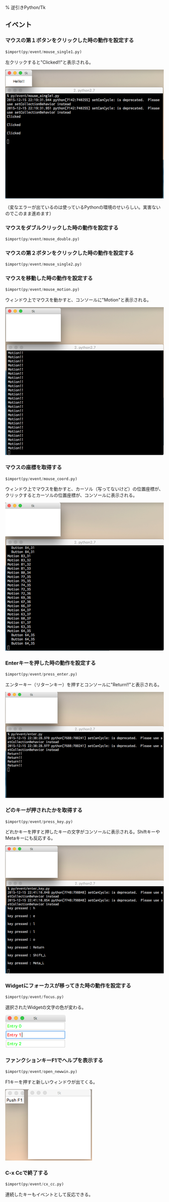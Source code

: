 % 逆引きPython/Tk
<!-- -*- coding:utf-8 -*- -->

イベント
--------------

### マウスの第１ボタンをクリックした時の動作を設定する

```python
$import(py/event/mouse_single1.py)
```

左クリックすると"Clicked!!"と表示される。

![](py/event/mouse_single1.png)

（変なエラーが出ているのは使っているPythonの環境のせいらしい。実害ないのでこのまま進めます）

### マウスをダブルクリックした時の動作を設定する

```python
$import(py/event/mouse_double.py)
```

### マウスの第２ボタンをクリックした時の動作を設定する

```python
$import(py/event/mouse_single2.py)
```

### マウスを移動した時の動作を設定する

```python
$import(py/event/mouse_motion.py)
```

ウィンドウ上でマウスを動かすと、コンソールに"Motion"と表示される。

![](py/event/mouse_motion.png)

### マウスの座標を取得する

```python
$import(py/event/mouse_coord.py)
```

ウィンドウ上でマウスを動かすと、カーソル（写ってないけど）の位置座標が、
クリックするとカーソルの位置座標が、コンソールに表示される。

![](py/event/mouse_coord.png)

### Enterキーを押した時の動作を設定する

```python
$import(py/event/press_enter.py)
```

エンターキー（リターンキー）を押すとコンソールに"Return!!"と表示される。

![](py/event/press_enter.png)

### どのキーが押されたかを取得する

```python
$import(py/event/press_key.py)
```

どれかキーを押すと押したキーの文字がコンソールに表示される。ShiftキーやMetaキーにも反応する。

![](py/event/press_key.png)

### Widgetにフォーカスが移ってきた時の動作を設定する

```python
$import(py/event/focus.py)
```

選択されたWidgetの文字の色が変わる。

![](py/event/focus.png)


### ファンクションキーF1でヘルプを表示する

```python
$import(py/event/open_newwin.py)
```

F1キーを押すと新しいウィンドウが出てくる。

![](py/event/open_newwin.png)

<!-- ### 特殊キー(Shift, Ctrl, Alt)などが押されたかどうかを知る -->

### C-x Ccで終了する

```python
$import(py/event/cx_cc.py)
```

連続したキーもイベントとして反応できる。

<!-- ### 特定のWidgetイベント -->